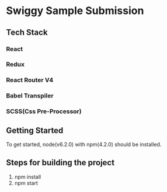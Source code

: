 # Swiggy Sample Submission

## Tech Stack

### React
### Redux
### React Router V4
### Babel Transpiler
### SCSS(Css Pre-Processor)

## Getting Started

To get started, node(v6.2.0) with npm(4.2.0) should be installed.

## Steps for building the project

1. npm install
2. npm start

